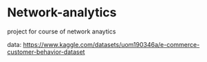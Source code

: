 # Network-analytics
project for course of network anaytics


data: https://www.kaggle.com/datasets/uom190346a/e-commerce-customer-behavior-dataset

